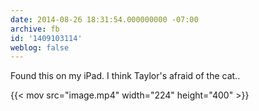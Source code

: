 ```yaml
---
date: 2014-08-26 18:31:54.000000000 -07:00
archive: fb
id: '1409103114'
weblog: false
---
```


Found this on my iPad. I think Taylor's afraid of the cat..

{{< mov src="image.mp4" width="224" height="400" >}}
